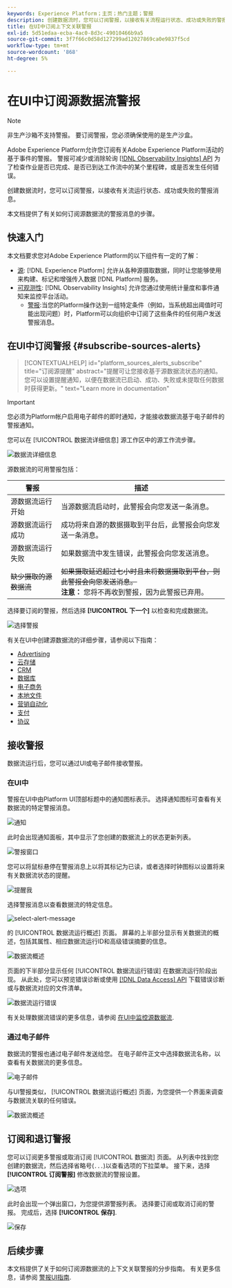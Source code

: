 ```yaml
---
keywords: Experience Platform；主页；热门主题；警报
description: 创建数据流时，您可以订阅警报，以接收有关流程运行状态、成功或失败的警报消息。
title: 在UI中订阅上下文关联警报
exl-id: 5d51edaa-ecba-4ac0-8d3c-49010466b9a5
source-git-commit: 3f7f66c0d58d127299ad12027869ca0e9837f5cd
workflow-type: tm+mt
source-wordcount: '868'
ht-degree: 5%

---
```


# 在UI中订阅源数据流警报

>[!NOTE]
>
>非生产沙箱不支持警报。 要订阅警报，您必须确保使用的是生产沙盒。

Adobe Experience Platform允许您订阅有关Adobe Experience Platform活动的基于事件的警报。 警报可减少或消除轮询 [[!DNL Observability Insights] API](../../../observability/api/overview.md) 为了检查作业是否已完成、是否已到达工作流中的某个里程碑，或是否发生任何错误。

创建数据流时，您可以订阅警报，以接收有关流运行状态、成功或失败的警报消息。

本文档提供了有关如何订阅源数据流的警报消息的步骤。

## 快速入门

本文档要求您对Adobe Experience Platform的以下组件有一定的了解：

* [源](../../home.md): [!DNL Experience Platform] 允许从各种源摄取数据，同时让您能够使用来构建、标记和增强传入数据 [!DNL Platform] 服务。
* [可观测性](../../../observability/home.md): [!DNL Observability Insights] 允许您通过使用统计量度和事件通知来监控平台活动。
   * [警报](../../../observability/alerts/overview.md):当您的Platform操作达到一组特定条件（例如，当系统超出阈值时可能出现问题）时，Platform可以向组织中订阅了这些条件的任何用户发送警报消息。

## 在UI中订阅警报 {#subscribe-sources-alerts}

>[!CONTEXTUALHELP]
>id="platform_sources_alerts_subscribe"
>title="订阅源提醒"
>abstract="提醒可让您接收基于源数据流状态的通知。您可以设置提醒通知，以便在数据流已启动、成功、失败或未提取任何数据时获得更新。"
>text="Learn more in documentation"

>[!IMPORTANT]
>
>您必须为Platform帐户启用电子邮件的即时通知，才能接收数据流基于电子邮件的警报通知。

您可以在 [!UICONTROL 数据流详细信息] 源工作区中的源工作流步骤。

![数据流详细信息](../../images/tutorials/alerts/dataflow-detail.png)

源数据流的可用警报包括：

| 警报 | 描述 |
| --- | --- |
| 源数据流运行开始 | 当源数据流启动时，此警报会向您发送一条消息。 |
| 源数据流运行成功 | 成功将来自源的数据摄取到平台后，此警报会向您发送一条消息。 |
| 源数据流运行失败 | 如果数据流中发生错误，此警报会向您发送消息。 |
| ~~缺少摄取的源数据流~~ | ~~如果摄取延迟超过七小时且未将数据摄取到平台，则此警报会向您发送消息。~~ <br>**注意：** 您将不再收到警报，因为此警报已弃用。 |

选择要订阅的警报，然后选择 **[!UICONTROL 下一个]** 以检查和完成数据流。

![选择警报](../../images/tutorials/alerts/select-alerts.png)

有关在UI中创建源数据流的详细步骤，请参阅以下指南：

* [Advertising](./dataflow/advertising.md)
* [云存储](./dataflow/batch/cloud-storage.md)
* [CRM](./dataflow/crm.md)
* [数据库](./dataflow/databases.md)
* [电子商务](./dataflow/ecommerce.md)
* [本地文件](./create/local-system/local-file-upload.md)
* [营销自动化](./dataflow/marketing-automation.md)
* [支付](./dataflow/payments.md)
* [协议](./dataflow/protocols.md)

## 接收警报

数据流运行后，您可以通过UI或电子邮件接收警报。

### 在UI中

警报在UI中由Platform UI顶部标题中的通知图标表示。 选择通知图标可查看有关数据流的特定警报消息。

![通知](../../images/tutorials/alerts/notification.png)

此时会出现通知面板，其中显示了您创建的数据流上的状态更新列表。

![警报窗口](../../images/tutorials/alerts/alert-window.png)

您可以将鼠标悬停在警报消息上以将其标记为已读，或者选择时钟图标以设置将来有关数据流状态的提醒。

![提醒我](../../images/tutorials/alerts/remind-me.png)

选择警报消息以查看数据流的特定信息。

![select-alert-message](../../images/tutorials/alerts/select-alert-message.png)

的 [!UICONTROL 数据流运行概述] 页面。 屏幕的上半部分显示有关数据流的概述，包括其属性、相应数据流运行ID和高级错误摘要的信息。

![数据流概述](../../images/tutorials/alerts/dataflow-overview.png)

页面的下半部分显示任何 [!UICONTROL 数据流运行错误] 在数据流运行阶段出现。 从此处，您可以预览错误诊断或使用 [[!DNL Data Access] API](https://www.adobe.io/experience-platform-apis/references/data-access/) 下载错误诊断或与数据流对应的文件清单。

![数据流运行错误](../../images/tutorials/alerts/dataflow-run-error.png)

有关处理数据流错误的更多信息，请参阅 [在UI中监控源数据流](../../../dataflows/ui/monitor-sources.md).

### 通过电子邮件

数据流的警报也通过电子邮件发送给您。 在电子邮件正文中选择数据流名称，以查看有关数据流的更多信息。

![电子邮件](../../images/tutorials/alerts/email.png)

与UI警报类似， [!UICONTROL 数据流运行概述] 页面，为您提供一个界面来调查与数据流关联的任何错误。

![数据流概述](../../images/tutorials/alerts/dataflow-overview.png)

## 订阅和退订警报

您可以订阅更多警报或取消订阅 [!UICONTROL 数据流] 页面。 从列表中找到您创建的数据流，然后选择省略号(`...`)以查看选项的下拉菜单。 接下来，选择 **[!UICONTROL 订阅警报]** 修改数据流的警报设置。

![选项](../../images/tutorials/alerts/options.png)

此时会出现一个弹出窗口，为您提供源警报列表。 选择要订阅或取消订阅的警报。 完成后，选择 **[!UICONTROL 保存]**.

![保存](../../images/tutorials/alerts/save.png)

## 后续步骤

本文档提供了关于如何订阅源数据流的上下文关联警报的分步指南。 有关更多信息，请参阅 [警报UI指南](../../../observability/alerts/ui.md).